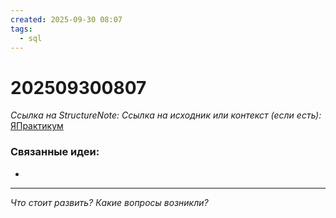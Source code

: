 ```yaml
---
created: 2025-09-30 08:07
tags:
  - sql
---
```

# 202509300807
*Ссылка на StructureNote:*
*Ссылка на исходник или контекст (если есть):* [ЯПрактикум]()

### Связанные идеи:
* 
---

*Что стоит развить? Какие вопросы возникли?*
